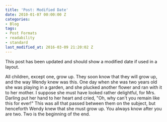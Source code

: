 ```yaml
---
title: 'Post: Modified Date'
date: 2010-01-07 00:00:00 Z
categories:
- Blog
tags:
- Post Formats
- readability
- standard
last_modified_at: 2016-03-09 21:20:02 Z
---
```


This post has been updated and should show a modified date if used in a layout.

All children, except one, grow up. They soon know that they will grow up, and the way Wendy knew was this. One day when she was two years old she was playing in a garden, and she plucked another flower and ran with it to her mother. I suppose she must have looked rather delightful, for Mrs. Darling put her hand to her heart and cried, "Oh, why can't you remain like this for ever!" This was all that passed between them on the subject, but henceforth Wendy knew that she must grow up. You always know after you are two. Two is the beginning of the end.